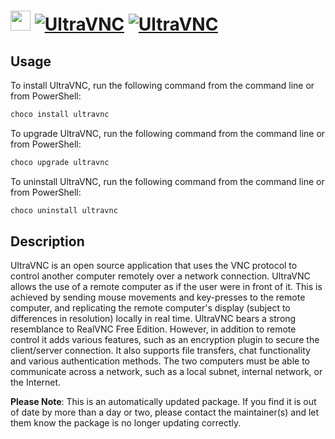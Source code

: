 ﻿# <img src="https://cdn.jsdelivr.net/gh/mkevenaar/chocolatey-packages@793b0f9445b2258a192e23bba3d482e7df9db46b/icons/ultravnc.png" width="32" height="32"/> [![UltraVNC](https://img.shields.io/chocolatey/v/ultravnc.svg?label=UltraVNC)](https://chocolatey.org/packages/ultravnc) [![UltraVNC](https://img.shields.io/chocolatey/dt/ultravnc.svg)](https://chocolatey.org/packages/ultravnc)

## Usage
To install UltraVNC, run the following command from the command line or from PowerShell:
```powershell
choco install ultravnc
```

To upgrade UltraVNC, run the following command from the command line or from PowerShell:
```powershell
choco upgrade ultravnc
```

To uninstall UltraVNC, run the following command from the command line or from PowerShell:
```powershell
choco uninstall ultravnc
```

## Description

UltraVNC is an open source application that uses the VNC protocol to control another computer remotely over a network connection.  UltraVNC allows the use of a remote computer as if the user were in front of it. This is achieved by sending mouse movements and key-presses to the remote computer, and replicating the remote computer's display (subject to differences in resolution) locally in real time. UltraVNC bears a strong resemblance to RealVNC Free Edition. However, in addition to remote control it adds various features, such as an encryption plugin to secure the client/server connection. It also supports file transfers, chat functionality and various authentication methods. The two computers must be able to communicate across a network, such as a local subnet, internal network, or the Internet.

**Please Note**: This is an automatically updated package. If you find it is
out of date by more than a day or two, please contact the maintainer(s) and
let them know the package is no longer updating correctly.

